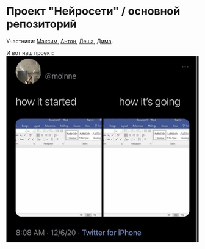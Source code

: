 # Проект "Нейросети" / основной репозиторий

Участники:
[Максим](https://github.com/MaximSlayer),
[Антон](https://github.com/humanly),
[Леша](https://github.com/4e6ype4ua),
[Дима]().

И вот наш проект: ![](lgHyhsR9QK8.jpg)
